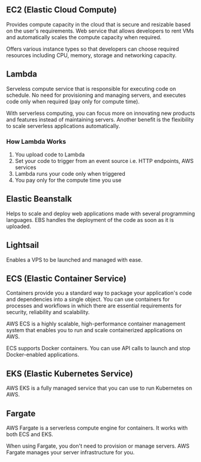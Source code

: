 ## EC2 (Elastic Cloud Compute)

Provides compute capacity in the cloud that is secure and resizable based on the user's requirements. Web service that allows developers to rent VMs and automatically scales the compute capacity when required.

Offers various instance types so that developers can choose required resources including CPU, memory, storage and networking capacity.

## Lambda

Serveless compute service that is responsible for executing code on schedule. No need for provisioning and managing servers, and executes code only when required (pay only for compute time).

With serverless computing, you can focus more on innovating new products and features instead of maintaining servers. Another benefit is the flexibility to scale serverless applications automatically.

### How Lambda Works

1. You upload code to Lambda
2. Set your code to trigger from an event source i.e. HTTP endpoints, AWS services
3. Lambda runs your code only when triggered
4. You pay only for the compute time you use

## Elastic Beanstalk

Helps to scale and deploy web applications made with several programming languages. EBS handles the deployment of the code as soon as it is uploaded.

## Lightsail

Enables a VPS to be launched and managed with ease.

## ECS (Elastic Container Service)

Containers provide you a standard way to package your application's code and dependencies into a single object. You can use containers for processes and workflows in which there are essential requirements for security, reliability and scalability.

AWS ECS is a highly scalable, high-performance container management system that enables you to run and scale containerized applications on AWS.

ECS supports Docker containers. You can use API calls to launch and stop Docker-enabled applications.

## EKS (Elastic Kubernetes Service)

AWS EKS is a fully managed service that you can use to run Kubernetes on AWS.

## Fargate

AWS Fargate is a serverless compute engine for containers. It works with both ECS and EKS.

When using Fargate, you don't need to provision or manage servers. AWS Fargate manages your server infrastructure for you.
